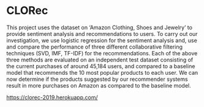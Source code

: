 # CLORec

This project uses the dataset on ‘Amazon Clothing, Shoes and Jewelry’ to provide sentiment analysis and recommendations to users. To carry out our investigation, we use logistic regression for the sentiment analysis and, use and compare the performance of three different collaborative filtering techniques (SVD, IMF, TF-IDF) for the recommendations. Each of the above three methods are evaluated on an independent test dataset consisting of the current purchases of around 45,184 users, and compared to a baseline model that recommends the 10 most popular products to each user. We can now determine if the products suggested by our recommender systems result in more purchases on Amazon as compared to the baseline model.

https://clorec-2019.herokuapp.com/
